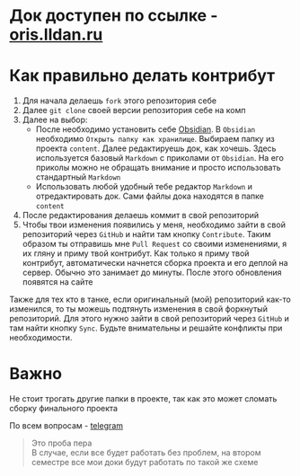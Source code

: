 # Док доступен по ссылке - [oris.lldan.ru](https://oris.lldan.ru)

# Как правильно делать контрибут

1. Для начала делаешь `fork` этого репозитория себе
2. Далее `git clone` своей версии репозитория себе на комп
3. Далее на выбор:
   - После необходимо установить себе [Obsidian](https://obsidian.md/). В `Obsidian` необходимо `Открыть папку как хранилище`. Выбираем папку из проекта `content`. Далее редактируешь док, как хочешь. Здесь используется базовый `Markdown` с приколами от `Obsidian`. На его приколы можно не обращать внимание и просто использовать стандартный `Markdown`
   - Использовать любой удобный тебе редактор `Markdown` и отредактировать док. Сами файлы дока находятся в папке `content`
4. После редактирования делаешь коммит в свой репозиторий
5. Чтобы твои изменения появились у меня, необходимо зайти в свой репозиторий через `GitHub` и найти там кнопку `Contribute`. Таким образом ты отправишь мне `Pull Request` со своими изменениями, я их гляну и приму твой контрибут. Как только я приму твой контрибут, автоматически начнется сборка проекта и его деплой на сервер. Обычно это занимает до минуты. После этого обновления появятся на сайте

Также для тех кто в танке, если оригинальный (мой) репозиторий как-то изменился, то ты можешь подтянуть изменения в свой форкнутый репозиторий. Для этого нужно зайти в свой репозиторий через `GitHub` и там найти кнопку `Sync`. Будьте внимательны и решайте конфликты при необходимости.

# Важно  
Не стоит трогать другие папки в проекте, так как это может сломать сборку финального проекта

По всем вопросам - [telegram](https://t.me/lld4n)

> Это проба пера  
> В случае, если все будет работать без проблем, на втором семестре все мои доки будут работать по такой же схеме

